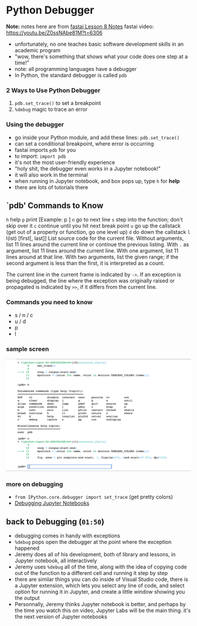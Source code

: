 # Python Debugger
**Note:** notes here are from [fastai Lesson 8 Notes](https://github.com/reshamas/fastai_deeplearn_part1/blob/e35fce3a1248dc567893e47fe06e35465cf65728/courses/v2-dl2/lesson_08.md)
fastai video:  https://youtu.be/Z0ssNAbe81M?t=6306


- unfortunately, no one teaches basic software development skills in an academic program
- "wow, there's something that shows what your code does one step at a time!"
- note:  all programming languages have a debugger
- In Python, the standard debugger is called `pdb`

### 2 Ways to Use Python Debugger
1.  `pdb.set_trace()` to set a breakpoint  
2.  `%debug` magic to trace an error

### Using the debugger
- go inside your Python module, and add these lines: `pdb.set_trace()`
- can set a conditional breakpoint, where error is occurring
- fastai imports `pdb` for you
- to import:  `import pdb`
- it's not the most user-friendly experience
- "holy shit, the debugger even works in a Jupyter notebook!"
- it will also work in the terminal
- when running in Jupyter notebook, and box pops up, type `h` for **help**
- there are lots of tutorials there

## `pdb' Commands to Know
`h`  help
`p`  print    [Example:  p <object> ]
`n`  go to next line
`s`  step into the function; don't skip over it
`c`  continue until you hit next break point
`u`  go up the callstack (get out of a property or function, go one level up)
`d`  do down the callstack
`l`  l(ist) [first[, last]]
List source code for the current file. Without arguments, list 11 lines around the current line or continue the previous listing. With `.` as argument, list 11 lines around the current line. With one argument, list 11 lines around at that line. With two arguments, list the given range; if the second argument is less than the first, it is interpreted as a count.

The current line in the current frame is indicated by `->`. If an exception is being debugged, the line where the exception was originally raised or propagated is indicated by `>>`, if it differs from the current line.

### Commands you need to know
- s / n / c
- u / d
- p
- l

### sample screen
![f1.png](../images/python_pdb.png)


### more on debugging
- `from IPython.core.debugger import set_trace`  (get pretty colors)
- [Debugging Jupyter Notebooks](https://davidhamann.de/2017/04/22/debugging-jupyter-notebooks/)

## back to Debugging (`01:50`)
- debugging comes in handy with exceptions
- `%debug` pops open the debugger at the point where the exception happened
- Jeremy does all of his development, both of library and lessons, in Jupyter notebook, all interactively
- Jeremy uses `%debug` all of the time, along with the idea of copying code out of the function to a different cell and running it step by step
- there are similar things you can do inside of Visual Studio code, there is a Jupyter extension, which lets you select any line of code, and select option for running it in Jupyter, and create a little window showing you the output
- Personnally, Jeremy thinks Jupyter notebook is better, and perhaps by the time you watch this on video, Jupyter Labs will be the main thing. it's the next version of Jupyter notebooks
